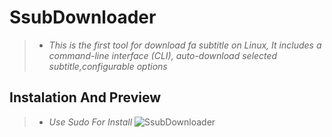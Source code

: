 # SsubDownloader
>* *This is the first tool for download fa subtitle on Linux, It includes a command-line interface (CLI), auto-download selected subtitle,configurable options*
## Instalation And Preview
>* *Use Sudo For Install*
![SsubDownloader](https://media.giphy.com/media/oJPGpDi1EboONREzbX/giphy.gif)

